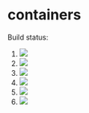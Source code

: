 # containers

Build status:

1. [![](https://github.com/Mross2858/containers/workflows/tests-fibonacci/badge.svg)](https://github.com/Mross2858/containers/actions?query=workflow%3Atests-fibonacci)
1. [![](https://github.com/Mross2858/containers/workflows/tests-range/badge.svg)](https://github.com/Mross2858/containers/actions?query=workflow%3Atests-range)
1. [![](https://github.com/Mross2858/containers/workflows/tests-BST/badge.svg)](https://github.com/Mross2858/containers/actions?query=workflow%3Atests-BST)
1. [![](https://github.com/Mross2858/containers/workflows/tests-BinaryTree/badge.svg)](https://github.com/Mross2858/containers/actions?query=workflow%3Atests-BinaryTree)
1. [![](https://github.com/Mross2858/containers/workflows/tests-AVLTree/badge.svg)](https://github.com/Mross2858/containers/actions?query=workflow%3Atests-AVLTree)
1. [![](https://github.com/Mross2858/containers/workflows/tests-heap/badge.svg)](https://github.com/Mross2858/containers/actions?query=workflow%3Atests-heap)

